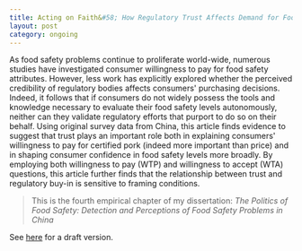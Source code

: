 ```yaml
---
title: Acting on Faith&#58; How Regulatory Trust Affects Demand for Food Safety Attributes in China
layout: post
category: ongoing
---
```




<div class="message">
As food safety problems continue to proliferate world-wide, numerous studies have investigated consumer willingness to pay for food safety attributes. However, less work has explicitly explored whether the perceived credibility of regulatory bodies affects consumers' purchasing decisions. Indeed, it follows that if consumers do not widely possess the tools and knowledge necessary to evaluate their food safety levels autonomously, neither can they validate regulatory efforts that purport to do so on their behalf. Using original survey data from China, this article finds evidence to suggest that trust plays an important role both in explaining consumers' willingness to pay for certified pork (indeed more important than price) and in shaping consumer confidence in food safety levels more broadly. By employing both willingness to pay (WTP) and willingness to accept (WTA) questions, this article further finds that the relationship between trust and regulatory buy-in is sensitive to framing conditions.
</div>

> This is the fourth empirical chapter of my dissertation: *The Politics of Food Safety: Detection and Perceptions of Food Safety Problems in China*
 
 See [here](https://syncandshare.lrz.de/dl/fiT1oj5dnjTU3JPiVeyerTLV/cindycheng_foodSafetyTrust_draft.pdf?inline) for a draft version.

<br>
<br>


